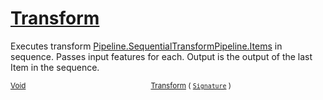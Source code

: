 # [Transform](./SequentialTransformPipeline-100663511.md)

Executes transform [Pipeline.SequentialTransformPipeline.Items](https://github.com/hargitomi97/sigstat/blob/master/docs/md/.md) in sequence.  Passes input features for each.  Output is the output of the last Item in the sequence.

<sub>[Void](https://docs.microsoft.com/en-us/dotnet/api/System.Void)</sub><img width=200/><sub>[Transform](./SequentialTransformPipeline-100663511.md) ( [`Signature`](./../../Signature.md) )</sub><br>



